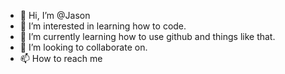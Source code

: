 - 👋 Hi, I’m @Jason
- 👀 I’m interested in learning how to code.
- 🌱 I’m currently learning how to use github and things like that.
- 💞️ I’m looking to collaborate on.
- 📫 How to reach me 

<!---
Jason22669/Jason22669 is a ✨ special ✨ repository because its `README.md` (this file) appears on your GitHub profile.
You can click the Preview link to take a look at your changes.
--->
